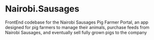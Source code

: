 # Nairobi.Sausages
FrontEnd codebase for the Nairobi Sausages Pig Farmer Portal, an app designed for pig farmers to manage their animals, purchase feeds from Nairobi Sausages, and eventually sell fully grown pigs to the company
